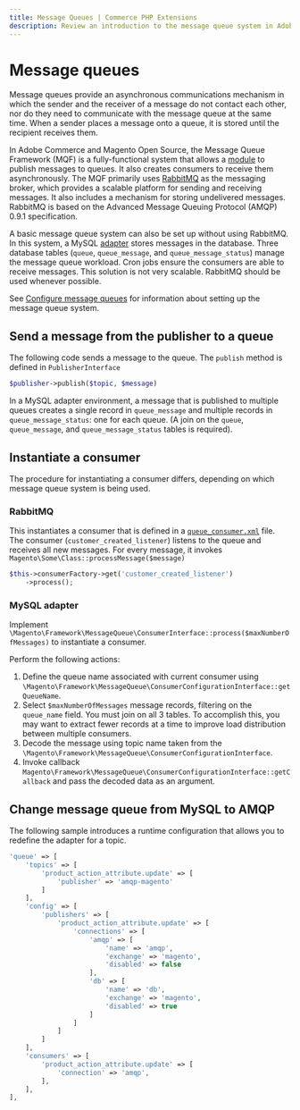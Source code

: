 ```yaml
---
title: Message Queues | Commerce PHP Extensions
description: Review an introduction to the message queue system in Adobe Commerce and Magento Open Source.
---
```


# Message queues

Message queues provide an asynchronous communications mechanism in which the sender and the receiver of a message do not contact each other, nor do they need to communicate with the message queue at the same time. When a sender places a message onto a queue, it is stored until the recipient receives them.

In Adobe Commerce and Magento Open Source, the Message Queue Framework (MQF) is a fully-functional system that allows a [module](https://glossary.magento.com/module) to publish messages to queues. It also creates consumers to receive them asynchronously. The MQF primarily uses [RabbitMQ](http://www.rabbitmq.com) as the messaging broker, which provides a scalable platform for sending and receiving messages. It also includes a mechanism for storing undelivered messages. RabbitMQ is based on the Advanced Message Queuing Protocol (AMQP) 0.9.1 specification.

A basic message queue system can also be set up without using RabbitMQ. In this system, a MySQL [adapter](https://glossary.magento.com/adapter) stores messages in the database. Three database tables (`queue`, `queue_message`, and `queue_message_status`) manage the message queue workload. Cron jobs ensure the consumers are able to receive messages. This solution is not very scalable. RabbitMQ should be used whenever possible.

See [Configure message queues](configuration.md) for information about setting up the message queue system.

## Send a message from the publisher to a queue

The following code sends a message to the queue. The `publish` method is defined in `PublisherInterface`

```php
$publisher->publish($topic, $message)
```

In a MySQL adapter environment, a message that is published to multiple queues creates a single record in `queue_message` and multiple records in `queue_message_status`: one for each queue. (A join on the `queue`, `queue_message`, and `queue_message_status` tables is required).

## Instantiate a consumer

The procedure for instantiating a consumer differs, depending on which message queue system is being used.

### RabbitMQ

This instantiates a consumer that is defined in a [`queue_consumer.xml`](configuration.md#queue_consumerxml) file. The consumer (`customer_created_listener`) listens to the queue and receives all new messages. For every message, it invokes `Magento\Some\Class::processMessage($message)`

```php
$this->consumerFactory->get('customer_created_listener')
    ->process();
```

### MySQL adapter

Implement `\Magento\Framework\MessageQueue\ConsumerInterface::process($maxNumberOfMessages)` to instantiate a consumer.

Perform the following actions:

1. Define the queue name associated with current consumer using `\Magento\Framework\MessageQueue\ConsumerConfigurationInterface::getQueueName`.
1. Select `$maxNumberOfMessages` message records, filtering on the `queue_name` field. You must join on all 3 tables. To accomplish this, you may want to extract fewer records at a time to improve load distribution between multiple consumers.
1. Decode the message using topic name taken from the `\Magento\Framework\MessageQueue\ConsumerConfigurationInterface`.
1. Invoke callback `Magento\Framework\MessageQueue\ConsumerConfigurationInterface::getCallback` and pass the decoded data as an argument.

## Change message queue from MySQL to AMQP

The following sample introduces a runtime configuration that allows you to redefine the adapter for a topic.

```php
'queue' => [
    'topics' => [
        'product_action_attribute.update' => [
            'publisher' => 'amqp-magento'
        ]
    ],
    'config' => [
        'publishers' => [
            'product_action_attribute.update' => [
                'connections' => [
                    'amqp' => [
                        'name' => 'amqp',
                        'exchange' => 'magento',
                        'disabled' => false
                    ],
                    'db' => [
                        'name' => 'db',
                        'exchange' => 'magento',
                        'disabled' => true
                    ]
                ]
            ]
        ]
    ],
    'consumers' => [
        'product_action_attribute.update' => [
            'connection' => 'amqp',
        ],
    ],
],
```
